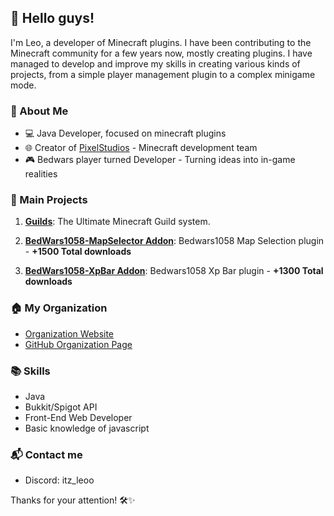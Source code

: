 ## 👋 Hello guys!

I'm Leo, a developer of Minecraft plugins. I have been contributing to the Minecraft community for a few years now, mostly creating plugins. I have managed to develop and improve my skills in creating various kinds of projects, from a simple player management plugin to a complex minigame mode.

### 🚀 About Me

- 💻 Java Developer, focused on minecraft plugins
- 🌐 Creator of [PixelStudios](https://wiki.pixelstudios.dev/) - Minecraft development team
- 🎮 Bedwars player turned Developer - Turning ideas into in-game realities

### 🌟 Main Projects

1. **[Guilds](https://www.spigotmc.org/resources/110931/)**: The Ultimate Minecraft Guild system.

2. **[BedWars1058-MapSelector Addon](https://polymart.org/resource/2776)**: Bedwars1058 Map Selection plugin - **+1500 Total downloads**

3. **[BedWars1058-XpBar Addon](https://polymart.org/resource/2743)**: Bedwars1058 Xp Bar plugin - **+1300 Total downloads**

### 🏠 My Organization

- [Organization Website](https://wiki.pixelstudios.dev/)
- [GitHub Organization Page](https://github.com/PixelStudiosDev)

### 📚 Skills

- Java
- Bukkit/Spigot API
- Front-End Web Developer
- Basic knowledge of javascript 

### 📬 Contact me

- Discord: itz_leoo

Thanks for your attention! 🛠️✨
